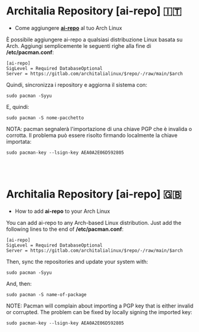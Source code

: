# Architalia Repository [ai-repo] 🇮🇹

* Come aggiungere [**ai-repo**](https://gitlab.com/architalialinux/ai-repo/-/tree/main/) al tuo Arch Linux

È possibile aggiungere ai-repo a qualsiasi distribuzione Linux basata su Arch. Aggiungi semplicemente le seguenti righe alla fine di **/etc/pacman.conf**:

```
[ai-repo]
SigLevel = Required DatabaseOptional
Server = https://gitlab.com/architalialinux/$repo/-/raw/main/$arch 
```

Quindi, sincronizza i repository e aggiorna il sistema con:

```
sudo pacman -Syyu
```

E, quindi:

```
sudo pacman -S nome-pacchetto
```

NOTA: pacman segnalerà l'importazione di una chiave PGP che è invalida o corrotta. Il problema può essere risolto firmando localmente la chiave importata:

```
sudo pacman-key --lsign-key AEA0A2E06D592805
```
<br><br>

# Architalia Repository [ai-repo] 🇬🇧

* How to add **ai-repo** to your Arch Linux

You can add ai-repo to any Arch-based Linux distribution.  Just add the following lines to the end of **/etc/pacman.conf**:

```
[ai-repo]
SigLevel = Required DatabaseOptional
Server = https://gitlab.com/architalialinux/$repo/-/raw/main/$arch 
```

Then, sync the repositories and update your system with:

```
sudo pacman -Syyu
```

And, then:

```
sudo pacman -S name-of-package
```

NOTE: Pacman will complain about importing a PGP key that is either invalid or corrupted.  The problem can be fixed by locally signing the imported key:

```
sudo pacman-key --lsign-key AEA0A2E06D592805
```
